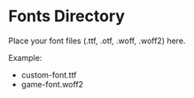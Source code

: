 # Fonts Directory

Place your font files (.ttf, .otf, .woff, .woff2) here.

Example:
- custom-font.ttf
- game-font.woff2